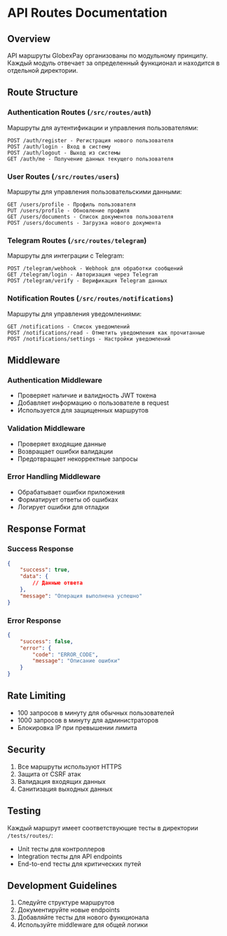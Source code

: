 # API Routes Documentation

## Overview
API маршруты GlobexPay организованы по модульному принципу. Каждый модуль отвечает за определенный функционал и находится в отдельной директории.

## Route Structure

### Authentication Routes (`/src/routes/auth`)
Маршруты для аутентификации и управления пользователями:
```
POST /auth/register - Регистрация нового пользователя
POST /auth/login - Вход в систему
POST /auth/logout - Выход из системы
GET /auth/me - Получение данных текущего пользователя
```

### User Routes (`/src/routes/users`)
Маршруты для управления пользовательскими данными:
```
GET /users/profile - Профиль пользователя
PUT /users/profile - Обновление профиля
GET /users/documents - Список документов пользователя
POST /users/documents - Загрузка нового документа
```

### Telegram Routes (`/src/routes/telegram`)
Маршруты для интеграции с Telegram:
```
POST /telegram/webhook - Webhook для обработки сообщений
GET /telegram/login - Авторизация через Telegram
POST /telegram/verify - Верификация Telegram данных
```

### Notification Routes (`/src/routes/notifications`)
Маршруты для управления уведомлениями:
```
GET /notifications - Список уведомлений
POST /notifications/read - Отметить уведомления как прочитанные
POST /notifications/settings - Настройки уведомлений
```

## Middleware

### Authentication Middleware
- Проверяет наличие и валидность JWT токена
- Добавляет информацию о пользователе в request
- Используется для защищенных маршрутов

### Validation Middleware
- Проверяет входящие данные
- Возвращает ошибки валидации
- Предотвращает некорректные запросы

### Error Handling Middleware
- Обрабатывает ошибки приложения
- Форматирует ответы об ошибках
- Логирует ошибки для отладки

## Response Format

### Success Response
```json
{
    "success": true,
    "data": {
        // Данные ответа
    },
    "message": "Операция выполнена успешно"
}
```

### Error Response
```json
{
    "success": false,
    "error": {
        "code": "ERROR_CODE",
        "message": "Описание ошибки"
    }
}
```

## Rate Limiting
- 100 запросов в минуту для обычных пользователей
- 1000 запросов в минуту для администраторов
- Блокировка IP при превышении лимита

## Security
1. Все маршруты используют HTTPS
2. Защита от CSRF атак
3. Валидация входящих данных
4. Санитизация выходных данных

## Testing
Каждый маршрут имеет соответствующие тесты в директории `/tests/routes/`:
- Unit тесты для контроллеров
- Integration тесты для API endpoints
- End-to-end тесты для критических путей

## Development Guidelines
1. Следуйте структуре маршрутов
2. Документируйте новые endpoints
3. Добавляйте тесты для нового функционала
4. Используйте middleware для общей логики
